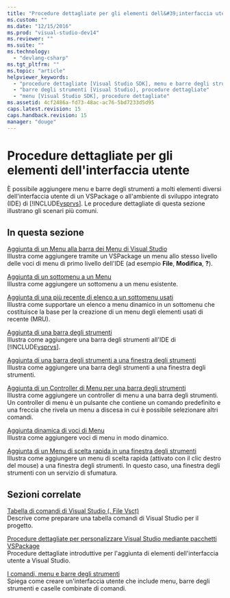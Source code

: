 ```yaml
---
title: "Procedure dettagliate per gli elementi dell&#39;interfaccia utente | Microsoft Docs"
ms.custom: ""
ms.date: "12/15/2016"
ms.prod: "visual-studio-dev14"
ms.reviewer: ""
ms.suite: ""
ms.technology: 
  - "devlang-csharp"
ms.tgt_pltfrm: ""
ms.topic: "article"
helpviewer_keywords: 
  - "procedure dettagliate [Visual Studio SDK], menu e barre degli strumenti"
  - "barre degli strumenti [Visual Studio], procedure dettagliate"
  - "menu [Visual Studio SDK], procedure dettagliate"
ms.assetid: 4cf2486a-fd73-48ac-ac76-5bd7233d5d95
caps.latest.revision: 15
caps.handback.revision: 15
manager: "douge"
---
```

# Procedure dettagliate per gli elementi dell&#39;interfaccia utente
È possibile aggiungere menu e barre degli strumenti a molti elementi diversi dell'interfaccia utente di un VSPackage o all'ambiente di sviluppo integrato \(IDE\) di [!INCLUDE[vsprvs](../assembler/masm/includes/vsprvs_md.md)]. Le procedure dettagliate di questa sezione illustrano gli scenari più comuni.  
  
## In questa sezione  
 [Aggiunta di un Menu alla barra dei Menu di Visual Studio](../Topic/Adding%20a%20Menu%20to%20the%20Visual%20Studio%20Menu%20Bar.md)  
 Illustra come aggiungere tramite un VSPackage un menu allo stesso livello delle voci di menu di primo livello dell'IDE \(ad esempio **File**, **Modifica**, **?**\).  
  
 [Aggiunta di un sottomenu a un Menu](../Topic/Adding%20a%20Submenu%20to%20a%20Menu.md)  
 Illustra come aggiungere un sottomenu a un menu esistente.  
  
 [Aggiunta di una più recente di elenco a un sottomenu usati](../Topic/Adding%20a%20Most%20Recently%20Used%20List%20to%20a%20Submenu.md)  
 Illustra come supportare un elenco a menu dinamico in un sottomenu che costituisce la base per la creazione di un menu degli elementi usati di recente \(MRU\).  
  
 [Aggiunta di una barra degli strumenti](../Topic/Adding%20a%20Toolbar.md)  
 Illustra come aggiungere una barra degli strumenti all'IDE di [!INCLUDE[vsprvs](../assembler/masm/includes/vsprvs_md.md)].  
  
 [Aggiunta di una barra degli strumenti a una finestra degli strumenti](../Topic/Adding%20a%20Toolbar%20to%20a%20Tool%20Window.md)  
 Illustra come aggiungere una barra degli strumenti a una finestra degli strumenti.  
  
 [Aggiunta di un Controller di Menu per una barra degli strumenti](../Topic/Adding%20a%20Menu%20Controller%20to%20a%20Toolbar.md)  
 Illustra come aggiungere un controller di menu a una barra degli strumenti. Un controller di menu è un pulsante che contiene un comando predefinito e una freccia che rivela un menu a discesa in cui è possibile selezionare altri comandi.  
  
 [Aggiunta dinamica di voci di Menu](../Topic/Dynamically%20Adding%20Menu%20Items.md)  
 Illustra come aggiungere voci di menu in modo dinamico.  
  
 [Aggiunta di un Menu di scelta rapida in una finestra degli strumenti](../Topic/Adding%20a%20Shortcut%20Menu%20in%20a%20Tool%20Window.md)  
 Illustra come aggiungere un menu di scelta rapida \(attivato con il clic destro del mouse\) a una finestra degli strumenti. In questo caso, una finestra degli strumenti con un servizio di sfumatura.  
  
## Sezioni correlate  
 [Tabella di comandi di Visual Studio \(. File Vsct\)](../Topic/Visual%20Studio%20Command%20Table%20\(.Vsct\)%20Files.md)  
 Descrive come preparare una tabella comandi di Visual Studio per il progetto.  
  
 [Procedure dettagliate per personalizzare Visual Studio mediante pacchetti VSPackage](../misc/walkthroughs-for-customizing-visual-studio-by-using-vspackages.md)  
 Procedure dettagliate introduttive per l'aggiunta di elementi dell'interfaccia utente a Visual Studio.  
  
 [I comandi, menu e barre degli strumenti](../Topic/Commands,%20Menus,%20and%20Toolbars.md)  
 Spiega come creare un'interfaccia utente che include menu, barre degli strumenti e caselle combinate di comandi.